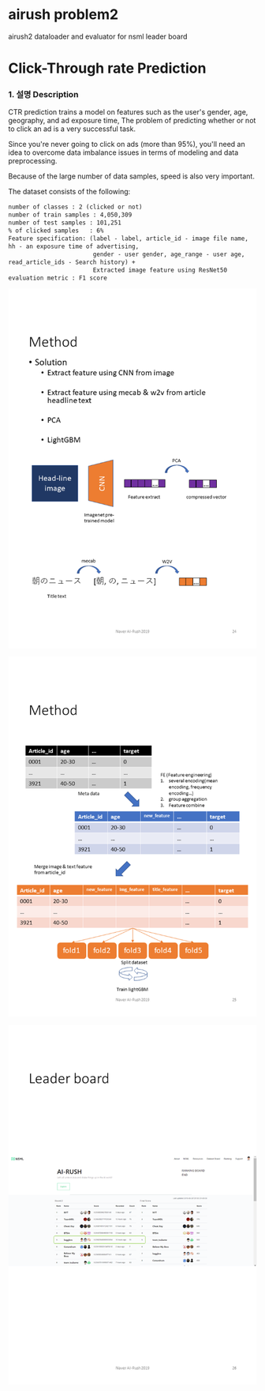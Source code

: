 # airush problem2 
airush2 dataloader and evaluator for nsml leader board
# Click-Through rate Prediction

### 1. 설명 Description
CTR prediction trains a model on features such as the user's gender, age, geography, and ad exposure time,
The problem of predicting whether or not to click an ad is a very successful task.

Since you're never going to click on ads (more than 95%), you'll need an idea to overcome data imbalance issues in terms of modeling and data preprocessing.

Because of the large number of data samples, speed is also very important.

The dataset consists of the following:

```
number of classes : 2 (clicked or not)
number of train samples : 4,050,309
number of test samples : 101,251
% of clicked samples   : 6%
Feature specification: (label - label, article_id - image file name, hh - an exposure time of advertising, 
                        gender - user gender, age_range - user age, read_article_ids - Search history) + 
                        Extracted image feature using ResNet50
evaluation metric : F1 score
```

<img src="../img/img_1.png"></img><br/>

<img src="../img/img_2.png"></img><br/>

<img src="../img/img_3.png"></img><br/>



